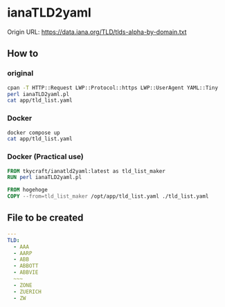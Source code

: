 # ianaTLD2yaml
Origin URL: https://data.iana.org/TLD/tlds-alpha-by-domain.txt

## How to
### original
```bash
cpan -T HTTP::Request LWP::Protocol::https LWP::UserAgent YAML::Tiny
perl ianaTLD2yaml.pl
cat app/tld_list.yaml
```

### Docker
```bash
docker compose up
cat app/tld_list.yaml
```

### Docker (Practical use)
```Dockerfile
FROM tkycraft/ianatld2yaml:latest as tld_list_maker
RUN perl ianaTLD2yaml.pl

FROM hogehoge
COPY --from=tld_list_maker /opt/app/tld_list.yaml ./tld_list.yaml
```

## File to be created
```yaml
---
TLD:
  - AAA
  - AARP
  - ABB
  - ABBOTT
  - ABBVIE
  ~~~
  - ZONE
  - ZUERICH
  - ZW
```
